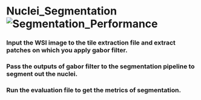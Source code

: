 # Nuclei_Segmentation![Segmentation_Performance](https://github.com/JyXUU/Nuclei_Segmentation/assets/113458175/62561358-ddac-4d0a-b387-6beb12242ea2)
### Input the WSI image to the tile extraction file and extract patches on which you apply gabor filter.
### Pass the outputs of gabor filter to the segmentation pipeline to segment out the nuclei.
### Run the evaluation file to get the metrics of segmentation.